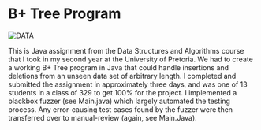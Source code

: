 <h1>B+ Tree Program</h1>

![DATA](https://img.shields.io/badge/Java-Data%20Structures%20%26%20Algorithms-blue)

This is Java assignment from the Data Structures and Algorithms course that I took in my second year at the University of Pretoria. We had to create a working B+ Tree program in Java that could handle insertions and deletions from an unseen data set of arbitrary length. I completed and submitted the assignment in approximately three days, and was one of 13 students in a class of 329 to get 100% for the project. I implemented a blackbox fuzzer (see Main.java) which largely automated the testing process. Any error-causing test cases found by the fuzzer were then transferred over to manual-review (again, see Main.Java).
